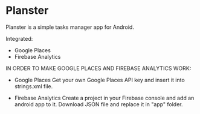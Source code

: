 # Planster

Planster is a simple tasks manager app for Android. 

Integrated:
- Google Places
- Firebase Analytics

IN ORDER TO MAKE GOOGLE PLACES AND FIREBASE ANALYTICS WORK:

- Google Places
Get your own Google Places API key and insert it into strings.xml file.

- Firebase Analytics
Create a project in your Firebase console and add an android app to it. Download JSON file and replace it in "app" folder.
